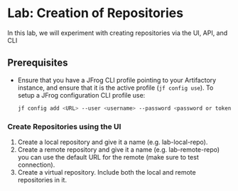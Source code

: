 # Lab: Creation of Repositories

In this lab, we will experiment with creating repositories via the UI, API, and CLI


## Prerequisites

* Ensure that you have a JFrog CLI profile pointing to your Artifactory instance, and ensure
that it is the active profile (`jf config use`).
To setup a JFrog configuration CLI profile use:
   ```bash
   jf config add <URL> --user <username> --password <password or token>
   ```


### Create Repositories using the UI
1. Create a local repository and give it a name (e.g. lab-local-repo).
2. Create a remote repository and give it a name (e.g. lab-remote-repo) you can use the default URL for the remote (make sure to test connection).
3. Create a virtual repository. Include both the local and remote repositories in it.
